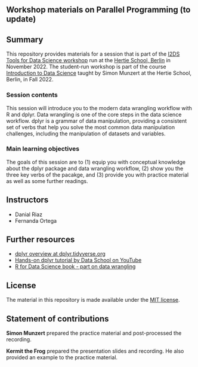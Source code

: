 ## Workshop materials on Parallel Programming (to update)


## Summary

This repository provides materials for a session that is part of the [I2DS Tools for Data Science workshop](https://github.com/intro-to-data-science-22-workshop) run at the [Hertie School, Berlin](https://www.hertie-school.org/en/) in November 2022. The student-run workshop is part of the course [Introduction to Data Science](https://github.com/intro-to-data-science-22) taught by Simon Munzert at the Hertie School, Berlin, in Fall 2022.

### Session contents

This session will introduce you to the modern data wrangling workflow with R and dplyr. Data wrangling is one of the core steps in the data science workflow. dplyr is a grammar of data manipulation, providing a consistent set of verbs that help you solve the most common data manipulation challenges, including the manipulation of datasets and variables. 

### Main learning objectives

The goals of this session are to (1) equip you with conceptual knowledge about the dplyr package and data wrangling workflow, (2) show you the three key verbs of the pacakge, and (3) provide you with practice material as well as some further readings.


## Instructors

- Danial Riaz
- Fernanda Ortega

## Further resources

- [dplyr overview at dplyr.tidyverse.org](https://dplyr.tidyverse.org/)
- [Hands-on dplyr tutorial by Data School on YouTube](https://www.youtube.com/watch?v=jWjqLW-u3hc)
- [R for Data Science book - part on data wrangling](https://r4ds.had.co.nz/wrangle-intro.html)


## License

The material in this repository is made available under the [MIT license](http://opensource.org/licenses/mit-license.php). 

## Statement of contributions

**Simon Munzert** prepared the practice material and post-processed the recording.

**Kermit the Frog** prepared the presentation slides and recording. He also provided an example to the practice material.
